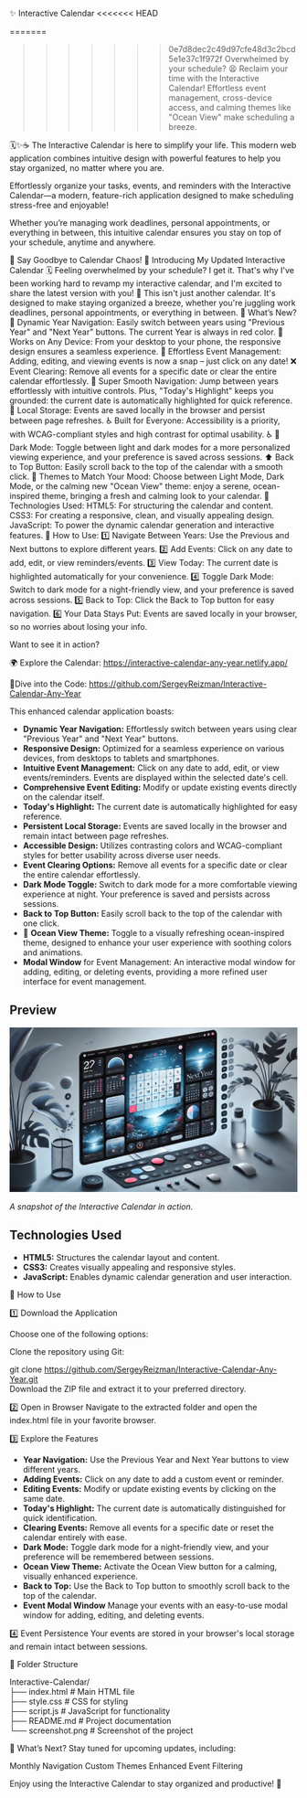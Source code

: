 ✨ Interactive Calendar
<<<<<<< HEAD

=======
>>>>>>> 0e7d8dec2c49d97cfe48d3c2bcd5e1e37c1f972f
Overwhelmed by your schedule? 😫 Reclaim your time with the Interactive Calendar! 
Effortless event management, cross-device access, and calming themes like "Ocean View" make scheduling a breeze.

🗓️✨☕️ The Interactive Calendar is here to simplify your life. This modern web application combines intuitive design with powerful features to help you stay organized, no matter where you are.

Effortlessly organize your tasks, events, and reminders with the Interactive Calendar—a modern, feature-rich application designed to make scheduling stress-free and enjoyable!

Whether you’re managing work deadlines, personal appointments, or everything in between, this intuitive calendar ensures you stay on top of your schedule, anytime and anywhere.

🚀 Say Goodbye to Calendar Chaos! 
👋 Introducing My Updated Interactive Calendar 🗓️
Feeling overwhelmed by your schedule? I get it. That's why I've been working hard to revamp my interactive calendar, and I'm excited to share the latest version with you! 🎉
This isn't just another calendar. It's designed to make staying organized a breeze, whether you're juggling work deadlines, personal appointments, or everything in between.
 🚀 What’s New?
🔄 Dynamic Year Navigation: Easily switch between years using "Previous Year" and "Next Year" buttons. The current Year is always in red color.
📱 Works on Any Device: From your desktop to your phone, the responsive design ensures a seamless experience.
📝 Effortless Event Management: Adding, editing, and viewing events is now a snap – just click on any date!
❌ Event Clearing: Remove all events for a specific date or clear the entire calendar effortlessly.
📅 Super Smooth Navigation: Jump between years effortlessly with intuitive controls. Plus, "Today's Highlight" keeps you grounded: the current date is automatically highlighted for quick reference.
💾 Local Storage: Events are saved locally in the browser and persist between page refreshes.
♿ Built for Everyone: Accessibility is a priority, with WCAG-compliant styles and high contrast for optimal usability. ♿
🌙 Dark Mode: Toggle between light and dark modes for a more personalized viewing experience, and your preference is saved across sessions.
⬆️ Back to Top Button: Easily scroll back to the top of the calendar with a smooth click.
🌊 Themes to Match Your Mood: Choose between Light Mode, Dark Mode, or the calming new "Ocean View" theme: enjoy a serene, ocean-inspired theme, bringing a fresh and calming look to your calendar.
🔧 Technologies Used:
HTML5: For structuring the calendar and content.
CSS3: For creating a responsive, clean, and visually appealing design.
JavaScript​: To power the dynamic calendar generation and interactive features.
🚀 How to Use:
1️⃣ Navigate Between Years: Use the Previous and Next buttons to explore different years.
2️⃣ Add Events: Click on any date to add, edit, or view reminders/events.
3️⃣ View Today: The current date is highlighted automatically for your convenience.
4️⃣ Toggle Dark Mode: Switch to dark mode for a night-friendly view, and your preference is saved across sessions.
5️⃣ Back to Top: Click the Back to Top button for easy navigation.
6️⃣ Your Data Stays Put: Events are saved locally in your browser, so no worries about losing your info.

Want to see it in action?

🌍 Explore the Calendar:
https://interactive-calendar-any-year.netlify.app/

🔗Dive into the Code:
https://github.com/SergeyReizman/Interactive-Calendar-Any-Year

This enhanced calendar application boasts:

- **Dynamic Year Navigation:** Effortlessly switch between years using clear "Previous Year" and "Next Year" buttons.
- **Responsive Design:** Optimized for a seamless experience on various devices, from desktops to tablets and smartphones.
- **Intuitive Event Management:** Click on any date to add, edit, or view events/reminders. Events are displayed within the selected date's cell.
- **Comprehensive Event Editing:** Modify or update existing events directly on the calendar itself.
- **Today's Highlight:** The current date is automatically highlighted for easy reference.
- **Persistent Local Storage:** Events are saved locally in the browser and remain intact between page refreshes.
- **Accessible Design:** Utilizes contrasting colors and WCAG-compliant styles for better usability across diverse user needs.
- **Event Clearing Options:** Remove all events for a specific date or clear the entire calendar effortlessly.
- **Dark Mode Toggle:** Switch to dark mode for a more comfortable viewing experience at night. Your preference is saved and persists across sessions.
- **Back to Top Button:** Easily scroll back to the top of the calendar with one click.
- 🌊 **Ocean View Theme:** Toggle to a visually refreshing ocean-inspired theme, designed to enhance your user experience with soothing colors and animations.
- **Modal Window** for Event Management: An interactive modal window for adding, editing, or deleting events, providing a more refined user interface for event management.

## Preview

![Interactive Calendar Screenshot](screenshot.png)

*A snapshot of the Interactive Calendar in action.*

## Technologies Used

- **HTML5:** Structures the calendar layout and content.
- **CSS3:** Creates visually appealing and responsive styles.
- **JavaScript:** Enables dynamic calendar generation and user interaction.

📖 How to Use

1️⃣ Download the Application

Choose one of the following options:

Clone the repository using Git:

git clone https://github.com/SergeyReizman/Interactive-Calendar-Any-Year.git  
Download the ZIP file and extract it to your preferred directory.

2️⃣ Open in Browser
Navigate to the extracted folder and open the index.html file in your favorite browser.

3️⃣ Explore the Features

- **Year Navigation:** Use the Previous Year and Next Year buttons to view different years.
- **Adding Events:** Click on any date to add a custom event or reminder.
- **Editing Events:** Modify or update existing events by clicking on the same date.
- **Today's Highlight:** The current date is automatically distinguished for quick identification.
- **Clearing Events:** Remove all events for a specific date or reset the calendar entirely with ease.
- **Dark Mode:** Toggle dark mode for a night-friendly view, and your preference will be remembered between sessions.
- **Ocean View Theme:** Activate the Ocean View button for a calming, visually enhanced experience.
- **Back to Top:** Use the Back to Top button to smoothly scroll back to the top of the calendar.
- **Event Modal Window** Manage your events with an easy-to-use modal window for adding, editing, and deleting events.

4️⃣ Event Persistence
Your events are stored in your browser's local storage and remain intact between sessions.

📂 Folder Structure

Interactive-Calendar/  
├── index.html        # Main HTML file  
├── style.css         # CSS for styling  
├── script.js         # JavaScript for functionality  
├── README.md         # Project documentation  
└── screenshot.png    # Screenshot of the project  

🌟 What’s Next?
Stay tuned for upcoming updates, including:

Monthly Navigation
Custom Themes
Enhanced Event Filtering


Enjoy using the Interactive Calendar to stay organized and productive! 🚀

